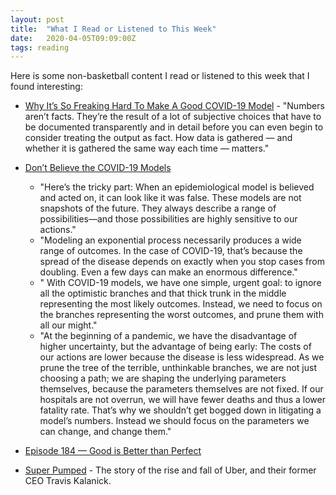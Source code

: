 ```yaml
---
layout: post
title:  "What I Read or Listened to This Week"
date:   2020-04-05T09:09:00Z
tags: reading
---
```

Here is some non-basketball content I read or listened to this week that I found interesting:

* [Why It’s So Freaking Hard To Make A Good COVID-19 Model](https://fivethirtyeight.com/features/why-its-so-freaking-hard-to-make-a-good-covid-19-model/) - "Numbers aren’t facts. They’re the result of a lot of subjective choices that have to be documented transparently and in detail before you can even begin to consider treating the output as fact. How data is gathered — and whether it is gathered the same way each time — matters."

* [Don’t Believe the COVID-19 Models](https://www.theatlantic.com/technology/archive/2020/04/coronavirus-models-arent-supposed-be-right/609271/)
    + "Here’s the tricky part: When an epidemiological model is believed and acted on, it can look like it was false. These models are not snapshots of the future. They always describe a range of possibilities—and those possibilities are highly sensitive to our actions."
    + "Modeling an exponential process necessarily produces a wide range of outcomes. In the case of COVID-19, that’s because the spread of the disease depends on exactly when you stop cases from doubling. Even a few days can make an enormous difference."
    + " With COVID-19 models, we have one simple, urgent goal: to ignore all the optimistic branches and that thick trunk in the middle representing the most likely outcomes. Instead, we need to focus on the branches representing the worst outcomes, and prune them with all our might."
    + "At the beginning of a pandemic, we have the disadvantage of higher uncertainty, but the advantage of being early: The costs of our actions are lower because the disease is less widespread. As we prune the tree of the terrible, unthinkable branches, we are not just choosing a path; we are shaping the underlying parameters themselves, because the parameters themselves are not fixed. If our hospitals are not overrun, we will have fewer deaths and thus a lower fatality rate. That’s why we shouldn’t get bogged down in litigating a model’s numbers. Instead we should focus on the parameters we can change, and change them."

* [Episode 184 — Good is Better than Perfect](https://exponent.fm/episode-184-good-is-better-than-perfect/)

* [Super Pumped](https://www.indiebound.org/book/9780393652246) - The story of the rise and fall of Uber, and their former CEO Travis Kalanick.
